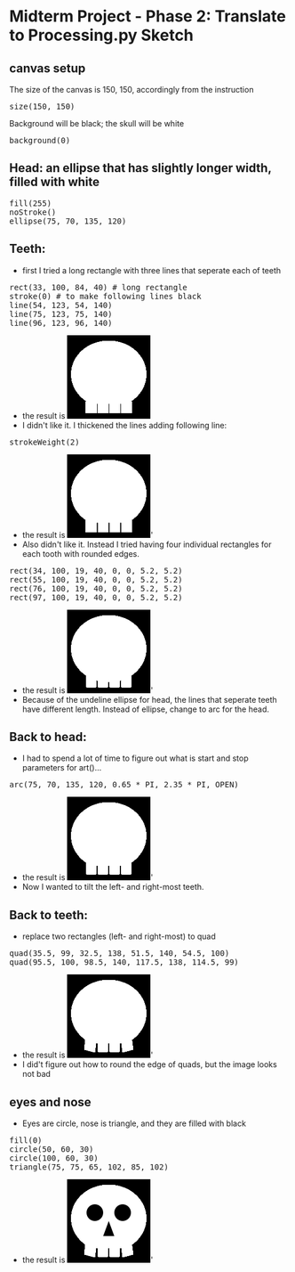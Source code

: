 # Midterm Project - Phase 2: Translate to Processing.py Sketch

## canvas setup

The size of the canvas is 150, 150, accordingly from the instruction
<pre>
size(150, 150)
</pre>
Background will be black; the skull will be white
<pre>
background(0)
</pre>

## Head: an ellipse that has slightly longer width, filled with white

<pre>
fill(255)
noStroke()
ellipse(75, 70, 135, 120)
</pre>

## Teeth:

- first I tried a long rectangle with three lines that seperate each of teeth
<pre>
rect(33, 100, 84, 40) # long rectangle
stroke(0) # to make following lines black
line(54, 123, 54, 140)
line(75, 123, 75, 140)
line(96, 123, 96, 140)
</pre>
- the result is
![alt text](head_and_teeth1.png)
- I didn't like it. I thickened the lines adding following line:
<pre>
strokeWeight(2)
</pre>
- the result is
![alt text](head_and_teeth2.png)'
- Also didn't like it. Instead I tried having four individual rectangles for each tooth with rounded edges.
<pre>
rect(34, 100, 19, 40, 0, 0, 5.2, 5.2)
rect(55, 100, 19, 40, 0, 0, 5.2, 5.2)
rect(76, 100, 19, 40, 0, 0, 5.2, 5.2)
rect(97, 100, 19, 40, 0, 0, 5.2, 5.2)
</pre>
- the result is
![alt text](head_and_teeth3.png)'
- Because of the undeline ellipse for head, the lines that seperate teeth have different length. Instead of ellipse, change to arc for the head.

## Back to head:

- I had to spend a lot of time to figure out what is start and stop parameters for art()...
<pre>
arc(75, 70, 135, 120, 0.65 * PI, 2.35 * PI, OPEN)
</pre>
- the result is
![alt text](head_and_teeth4.png)'
- Now I wanted to tilt the left- and right-most teeth.

## Back to teeth:

- replace two rectangles (left- and right-most) to quad
<pre>
quad(35.5, 99, 32.5, 138, 51.5, 140, 54.5, 100)
quad(95.5, 100, 98.5, 140, 117.5, 138, 114.5, 99)
</pre>
- the result is
![alt text](head_and_teeth5.png)'
- I did't figure out how to round the edge of quads, but the image looks not bad

## eyes and nose

- Eyes are circle, nose is triangle, and they are filled with black
<pre>
fill(0)
circle(50, 60, 30)
circle(100, 60, 30)
triangle(75, 75, 65, 102, 85, 102)
</pre>
- the result is
![alt text](head_and_teeth6.png)'